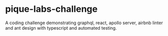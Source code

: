 # pique-labs-challenge
A coding challenge demonstrating graphql, react, apollo server, airbnb linter and ant design with typescript and automated testing.
